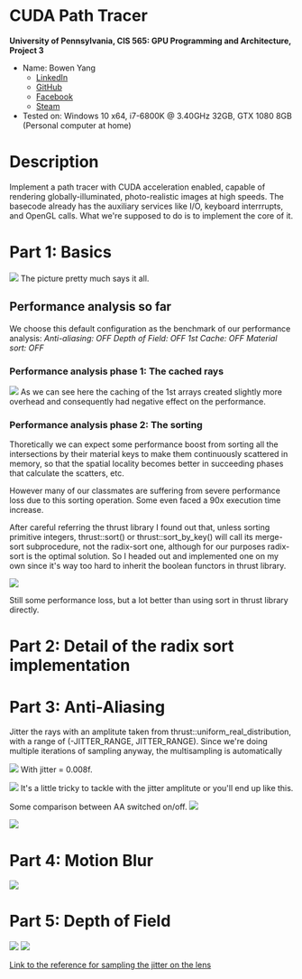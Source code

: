CUDA Path Tracer
================

**University of Pennsylvania, CIS 565: GPU Programming and Architecture, Project 3**

* Name: Bowen Yang
  * [LinkedIn](https://www.linkedin.com/in/%E5%8D%9A%E6%96%87-%E6%9D%A8-83bba6148)
  * [GitHub](https://github.com/Grillnov)
  * [Facebook](https://www.facebook.com/yang.bowen.7399)
  * [Steam](https://steamcommunity.com/id/grillnov)
* Tested on: Windows 10 x64, i7-6800K @ 3.40GHz 32GB, GTX 1080 8GB (Personal computer at home)

# Description

Implement a path tracer with CUDA acceleration enabled, capable of rendering globally-illuminated, photo-realistic images at high speeds. The basecode already has the auxiliary services like I/O, keyboard interrrupts, and OpenGL calls. What we're supposed to do is to implement the core of it.

# Part 1: Basics

![](img/Plain.png)
The picture pretty much says it all.

## Performance analysis so far
We choose this default configuration as the benchmark of our performance analysis:
*Anti-aliasing: OFF*
*Depth of Field: OFF*
*1st Cache: OFF*
*Material sort: OFF*

### Performance analysis phase 1: The cached rays

![](img/Cache.png)
As we can see here the caching of the 1st arrays created slightly more overhead and consequently had negative effect on the performance.

### Performance analysis phase 2: The sorting

Thoretically we can expect some performance boost from sorting all the intersections by their material keys to make them continuously scattered in memory, so that the spatial locality becomes better in succeeding phases that calculate the scatters, etc.

However many of our classmates are suffering from severe performance loss due to this sorting operation. Some even faced a 90x execution time increase.

After careful referring the thrust library I found out that, unless sorting primitive integers, thrust::sort() or thrust::sort_by_key() will call its merge-sort subprocedure, not the radix-sort one, although for our purposes radix-sort is the optimal solution. So I headed out and implemented one on my own since it's way too hard to inherit the boolean functors in thrust library.

![](img/Sort.png)

Still some performance loss, but a lot better than using sort in thrust library directly.

# Part 2: Detail of the radix sort implementation



# Part 3: Anti-Aliasing

Jitter the rays with an amplitute taken from thrust::uniform_real_distribution, with a range of (-JITTER_RANGE, JITTER_RANGE). Since we're doing multiple iterations of sampling anyway, the multisampling is automatically

![](img/AA.png)
With jitter = 0.008f.

![](img/AAmessed.png)
It's a little tricky to tackle with the jitter amplitute or you'll end up like this.

Some comparison between AA switched on/off.
![](img/AACloseup.png)

![](img/PlainCloseup.png)
# Part 4: Motion Blur

![](img/MotionBlur.png)
# Part 5: Depth of Field

![](img/DOF.png)
![](img/CloseUpDOF.png)

[Link to the reference for sampling the jitter on the lens](https://pub.dartlang.org/documentation/dartray/0.0.1/core/ConcentricSampleDisk.html)

